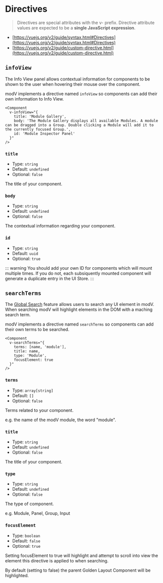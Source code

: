 # Directives

>Directives are special attributes with the v- prefix. Directive attribute values are expected to be a **single JavaScript expression**.

* [https://vuejs.org/v2/guide/syntax.html#Directives](https://vuejs.org/v2/guide/syntax.html#Directives)
* [https://vuejs.org/v2/guide/custom-directive.html](https://vuejs.org/v2/guide/custom-directive.html)

## `infoView`

The Info View panel allows contextual information for components to be shown to the user when hovering their mouse over the component.

modV implements a directive named `infoView` so components can add their own information to Info View.

```Vue
<Component
  v-infoView="{
    title: 'Module Gallery',
    body: 'The Module Gallery displays all available Modules. A module can be dragged into a Group. Double clicking a Module will add it to the currently focused Group.',
    id: 'Module Inspector Panel'
  }"
/>
```

### `title`
* Type: `string`
* Default: `undefined`
* Optional: `false`

The title of your component.

### `body`
* Type: `string`
* Default: `undefined`
* Optional: `false`

The contextual information regarding your component.

### `id`
* Type: `string`
* Default: `uuid`
* Optional: `true`

::: warning
You should add your own ID for components which will mount multiple times. If you do not, each subsiquently mounted component will generate a duplicate entry in the UI Store.
:::

## `searchTerms`

The [Global Search](/v3/guide/shortcuts.html#global-search) feature allows users to search any UI element in modV. When searching modV will highlight elements in the DOM with a maching search term.

modV implements a directive named `searchTerms` so components can add their own terms to be searched.

```Vue
<Component
  v-searchTerms="{
    terms: [name, 'module'],
    title: name,
    type: 'Module',
    focusElement: true
  }"
/>
```

### `terms`
* Type: `array[string]`
* Default: `[]`
* Optional: `false`

Terms related to your component.

e.g. the name of the modV module, the word "module".

### `title`
* Type: `string`
* Default: `undefined`
* Optional: `false`

The title of your component.

### `type`
* Type: `string`
* Default: `undefined`
* Optional: `false`

The type of component.

e.g. Module, Panel, Group, Input

### `focusElement`
* Type: `boolean`
* Default: `false`
* Optional: `true`

Setting focusElement to true will highlight and attempt to scroll into view the element this directive is applied to when searching.

By default (setting to false) the parent Golden Layout Component will be highlighted.
